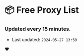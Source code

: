# :package: Free Proxy List
### Updated every 15 minutes.

- Last updated: `2024-05-27 13:59`

:heart:
